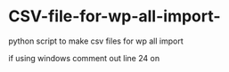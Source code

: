 # CSV-file-for-wp-all-import-
python script to make csv files for wp all import 

if using windows comment out line 24 on 
